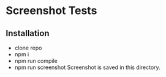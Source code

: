# Screenshot Tests
## Installation
* clone repo
* npm i
* npm run compile
* npm run screenshot
Screenshot is saved in this directory.

